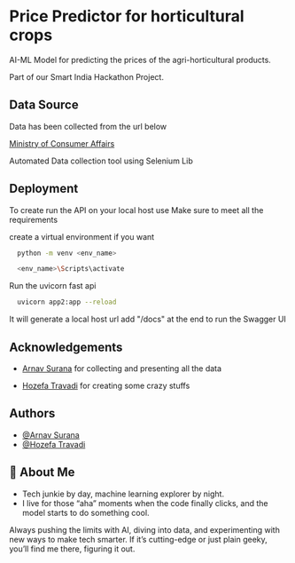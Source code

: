 
# Price Predictor for horticultural crops

AI-ML Model for predicting the prices of the agri-horticultural products.

Part of our Smart India Hackathon Project.





## Data Source

Data has been collected from the url below 

[Ministry of Consumer Affairs ](https://consumeraffairs.nic.in/price-monitoring-cell/price-monitoring-cell)

Automated Data collection tool using Selenium Lib

## Deployment

To create run the API on your local host use
Make sure to meet all the requirements

create a virtual environment if you want 
```bash
  python -m venv <env_name>
```
```bash
  <env_name>\Scripts\activate
```
Run the uvicorn fast api
```bash
  uvicorn app2:app --reload
```
It will generate a local host url add "/docs" at the end to run the Swagger UI
## Acknowledgements

 - [Arnav Surana](https://github.com/ArnavSurana) for collecting and presenting all the data

 - [Hozefa Travadi](https://github.com/Hozefa-Travadi) for creating some crazy stuffs 


## Authors

- [@Arnav Surana](https://www.github.com/octokatherine)
- [@Hozefa Travadi](https://github.com/Hozefa-Travadi)

## 🚀 About Me

- Tech junkie by day, machine learning explorer by night. 
- I live for those “aha” moments when the code finally clicks, and the model starts to do something cool. 

Always pushing the limits with AI, diving into data, and experimenting with new ways to make tech smarter. If it’s cutting-edge or just plain geeky, you’ll find me there, figuring it out.